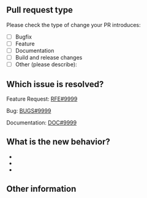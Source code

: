 <!--- Please provide a general summary of your changes in the title above -->

<!-- 
Note: OmegaT project use Github Pull-Request as a code review platform.
Our truth of code is a git repository on sourceforge.net
Core developers prefers a strategy of rebase-and-merge or squash-and-merge for git history.
Because core developers don't use github merge feature, your PR will marked as
close-without-merge on github but it is not a problem.
--->

## Pull request type

<!-- Please try to limit your pull request to one type, submit multiple pull requests if needed. -->

Please check the type of change your PR introduces:

- [ ] Bugfix
- [ ] Feature
- [ ] Documentation
- [ ] Build and release changes
- [ ] Other (please describe):

## Which issue is resolved?

<!-- Please link to a relevant issue. -->

Feature Request: [RFE#9999](https://sourceforge.net/p/omegat/feature-requests/) <!-- please copy titile here -->

Bug: [BUGS#9999](https://sourceforge.net/p/omegat/bugs/) <!-- please copy titile here -->

Documentation: [DOC#9999](https://sourceforge.net/p/omegat/documentation/)<!-- please copy titile here -->

## What is the new behavior?

<!-- Please describe the behavior or changes that are being added by this PR. -->

-
-
-

## Other information

<!-- Any other information that is important to this PR such as screenshots of how the component looks before and after the change. -->
